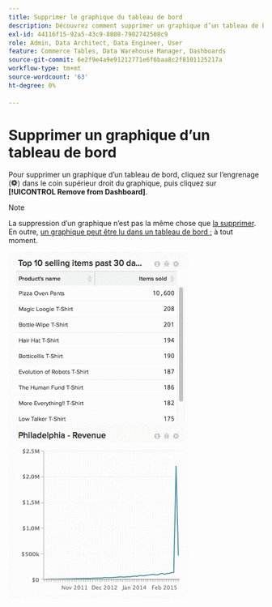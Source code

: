 ```yaml
---
title: Supprimer le graphique du tableau de bord
description: Découvrez comment supprimer un graphique d’un tableau de bord.
exl-id: 44116f15-92a5-43c9-8808-7902742508c9
role: Admin, Data Architect, Data Engineer, User
feature: Commerce Tables, Data Warehouse Manager, Dashboards
source-git-commit: 6e2f9e4a9e91212771e6f6baa8c2f8101125217a
workflow-type: tm+mt
source-wordcount: '63'
ht-degree: 0%

---
```


# Supprimer un graphique d’un tableau de bord

Pour supprimer un graphique d’un tableau de bord, cliquez sur l’engrenage (![](../../assets/gear-icon.png)) dans le coin supérieur droit du graphique, puis cliquez sur **[!UICONTROL Remove from Dashboard]**.

>[!NOTE]
>
>La suppression d’un graphique n’est pas la même chose que [la supprimer](../../data-user/dashboards/delete-chart.md). En outre, [un graphique peut être lu dans un tableau de bord ;](../../data-user/dashboards/add-charts-dashboard.md) à tout moment.

![supprimer le graphique](../../assets/Removing_Charts_from_Dashboards.gif)
